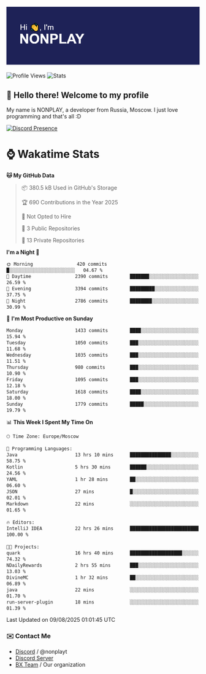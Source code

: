 ![Discord Presence](./header.png)
<br></br>
![Profile Views](https://komarev.com/ghpvc/?username=NONPLAYT&color=blue&style=for-the-badge)
![Stats](https://img.shields.io/badge/0%25-OPTIMIZED-orange?style=for-the-badge)


## :wave: Hello there! Welcome to my profile

My name is NONPLAY, a developer from Russia, Moscow. I just love programming and that's all :D

[![Discord Presence](https://lanyard.cnrad.dev/api/597087584090587177?showDisplayName=true)](https://discord.com/users/597087584090587177) 

# ⌚ Wakatime Stats

<!--START_SECTION:waka-->
**🐱 My GitHub Data** 

> 📦 380.5 kB Used in GitHub's Storage 
 > 
> 🏆 690 Contributions in the Year 2025
 > 
> 🚫 Not Opted to Hire
 > 
> 📜 3 Public Repositories 
 > 
> 🔑 13 Private Repositories 
 > 
**I'm a Night 🦉** 

```text
🌞 Morning                420 commits         █░░░░░░░░░░░░░░░░░░░░░░░░   04.67 % 
🌆 Daytime                2390 commits        ███████░░░░░░░░░░░░░░░░░░   26.59 % 
🌃 Evening                3394 commits        █████████░░░░░░░░░░░░░░░░   37.75 % 
🌙 Night                  2786 commits        ████████░░░░░░░░░░░░░░░░░   30.99 % 
```
📅 **I'm Most Productive on Sunday** 

```text
Monday                   1433 commits        ████░░░░░░░░░░░░░░░░░░░░░   15.94 % 
Tuesday                  1050 commits        ███░░░░░░░░░░░░░░░░░░░░░░   11.68 % 
Wednesday                1035 commits        ███░░░░░░░░░░░░░░░░░░░░░░   11.51 % 
Thursday                 980 commits         ███░░░░░░░░░░░░░░░░░░░░░░   10.90 % 
Friday                   1095 commits        ███░░░░░░░░░░░░░░░░░░░░░░   12.18 % 
Saturday                 1618 commits        ████░░░░░░░░░░░░░░░░░░░░░   18.00 % 
Sunday                   1779 commits        █████░░░░░░░░░░░░░░░░░░░░   19.79 % 
```


📊 **This Week I Spent My Time On** 

```text
🕑︎ Time Zone: Europe/Moscow

💬 Programming Languages: 
Java                     13 hrs 10 mins      ███████████████░░░░░░░░░░   58.75 % 
Kotlin                   5 hrs 30 mins       ██████░░░░░░░░░░░░░░░░░░░   24.56 % 
YAML                     1 hr 28 mins        ██░░░░░░░░░░░░░░░░░░░░░░░   06.60 % 
JSON                     27 mins             █░░░░░░░░░░░░░░░░░░░░░░░░   02.01 % 
Markdown                 22 mins             ░░░░░░░░░░░░░░░░░░░░░░░░░   01.65 % 

🔥 Editors: 
IntelliJ IDEA            22 hrs 26 mins      █████████████████████████   100.00 % 

🐱‍💻 Projects: 
quark                    16 hrs 40 mins      ███████████████████░░░░░░   74.32 % 
NDailyRewards            2 hrs 55 mins       ███░░░░░░░░░░░░░░░░░░░░░░   13.03 % 
DivineMC                 1 hr 32 mins        ██░░░░░░░░░░░░░░░░░░░░░░░   06.89 % 
java                     22 mins             ░░░░░░░░░░░░░░░░░░░░░░░░░   01.70 % 
run-server-plugin        18 mins             ░░░░░░░░░░░░░░░░░░░░░░░░░   01.39 % 
```


 Last Updated on 09/08/2025 01:01:45 UTC
<!--END_SECTION:waka-->

### ✉️ Contact Me

- [Discord](https://discord.com/users/597087584090587177) / @nonplayt
- [Discord Server](https://discord.gg/qNyybSSPm5)
- [BX Team](https://github.com/BX-Team) / Our organization
